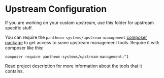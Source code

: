 # Upstream Configuration

If you are working on your custom upstream, use this folder for upstream specific stuff.

You can require the `pantheon-systems/upstream-management` [composer package](https://packagist.org/packages/pantheon-systems/upstream-management) to get access to some upstream management tools. Require it with composer like this:

```
composer require pantheon-systems/upstream-management:^1
```

Read project description for more information about the tools that it contains.
